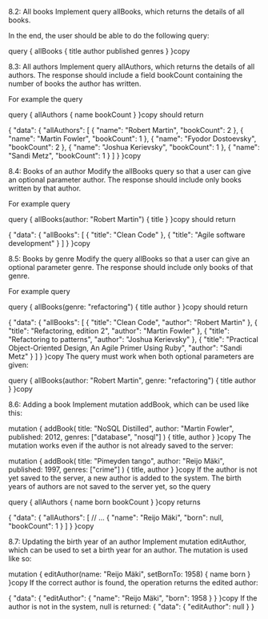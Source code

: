 8.2: All books
Implement query allBooks, which returns the details of all books.

In the end, the user should be able to do the following query:

query {
  allBooks { 
    title 
    author
    published 
    genres
  }
}copy


8.3: All authors
Implement query allAuthors, which returns the details of all authors. The response should include a field bookCount containing the number of books the author has written.

For example the query

query {
  allAuthors {
    name
    bookCount
  }
}copy
should return

{
  "data": {
    "allAuthors": [
      {
        "name": "Robert Martin",
        "bookCount": 2
      },
      {
        "name": "Martin Fowler",
        "bookCount": 1
      },
      {
        "name": "Fyodor Dostoevsky",
        "bookCount": 2
      },
      {
        "name": "Joshua Kerievsky",
        "bookCount": 1
      },
      {
        "name": "Sandi Metz",
        "bookCount": 1
      }
    ]
  }
}copy



8.4: Books of an author
Modify the allBooks query so that a user can give an optional parameter author. The response should include only books written by that author.

For example query

query {
  allBooks(author: "Robert Martin") {
    title
  }
}copy
should return

{
  "data": {
    "allBooks": [
      {
        "title": "Clean Code"
      },
      {
        "title": "Agile software development"
      }
    ]
  }
}copy




8.5: Books by genre
Modify the query allBooks so that a user can give an optional parameter genre. The response should include only books of that genre.

For example query

query {
  allBooks(genre: "refactoring") {
    title
    author
  }
}copy
should return

{
  "data": {
    "allBooks": [
      {
        "title": "Clean Code",
        "author": "Robert Martin"
      },
      {
        "title": "Refactoring, edition 2",
        "author": "Martin Fowler"
      },
      {
        "title": "Refactoring to patterns",
        "author": "Joshua Kerievsky"
      },
      {
        "title": "Practical Object-Oriented Design, An Agile Primer Using Ruby",
        "author": "Sandi Metz"
      }
    ]
  }
}copy
The query must work when both optional parameters are given:

query {
  allBooks(author: "Robert Martin", genre: "refactoring") {
    title
    author
  }
}copy




8.6: Adding a book
Implement mutation addBook, which can be used like this:

mutation {
  addBook(
    title: "NoSQL Distilled",
    author: "Martin Fowler",
    published: 2012,
    genres: ["database", "nosql"]
  ) {
    title,
    author
  }
}copy
The mutation works even if the author is not already saved to the server:

mutation {
  addBook(
    title: "Pimeyden tango",
    author: "Reijo Mäki",
    published: 1997,
    genres: ["crime"]
  ) {
    title,
    author
  }
}copy
If the author is not yet saved to the server, a new author is added to the system. The birth years of authors are not saved to the server yet, so the query

query {
  allAuthors {
    name
    born
    bookCount
  }
}copy
returns

{
  "data": {
    "allAuthors": [
      // ...
      {
        "name": "Reijo Mäki",
        "born": null,
        "bookCount": 1
      }
    ]
  }
}copy



8.7: Updating the birth year of an author
Implement mutation editAuthor, which can be used to set a birth year for an author. The mutation is used like so:

mutation {
  editAuthor(name: "Reijo Mäki", setBornTo: 1958) {
    name
    born
  }
}copy
If the correct author is found, the operation returns the edited author:

{
  "data": {
    "editAuthor": {
      "name": "Reijo Mäki",
      "born": 1958
    }
  }
}copy
If the author is not in the system, null is returned:
{
  "data": {
    "editAuthor": null
  }
}